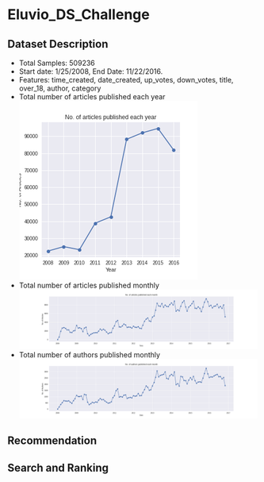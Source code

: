 # Eluvio_DS_Challenge
## Dataset Description
- Total Samples: 509236
- Start date: 1/25/2008, End Date: 11/22/2016.
- Features: time_created, date_created, up_votes, down_votes, title, over_18, author, category
- Total number of articles published each year
![](fig/articles_yearly.png)
- Total number of articles published monthly
![](fig/articles_monthly.png)
- Total number of authors published monthly
![](fig/authors_monthly.png)

## Recommendation

## Search and Ranking
